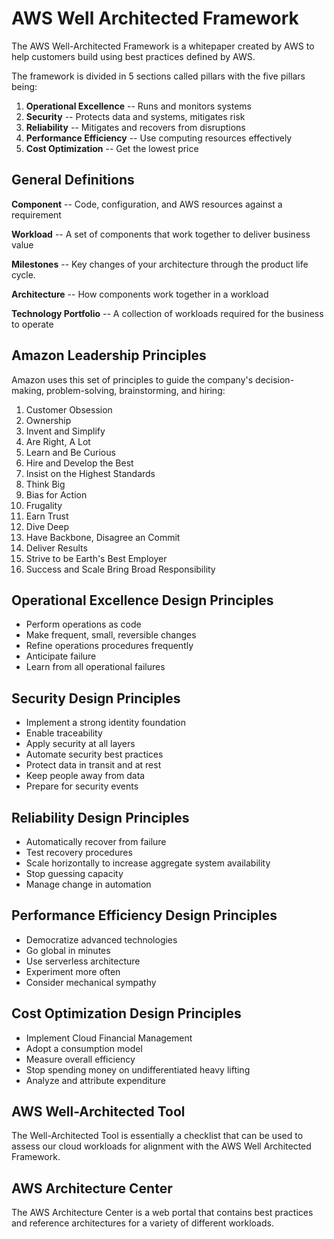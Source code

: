 # AWS Well Architected Framework

The AWS Well-Architected Framework is a whitepaper created by AWS to help customers build using best practices defined by AWS.

The framework is divided in 5 sections called pillars with the five pillars being:

1. **Operational Excellence** -- Runs and monitors systems
1. **Security** -- Protects data and systems, mitigates risk
1. **Reliability** -- Mitigates and recovers from disruptions
1. **Performance Efficiency** -- Use computing resources effectively
1. **Cost Optimization** -- Get the lowest price

## General Definitions

**Component** -- Code, configuration, and AWS resources against a requirement

**Workload** -- A set of components that work together to deliver business value

**Milestones** -- Key changes of your architecture through the product life cycle.

**Architecture** -- How components work together in a workload

**Technology Portfolio** -- A collection of workloads required for the business to operate

## Amazon Leadership Principles

Amazon uses this set of principles to guide the company's decision-making, problem-solving, brainstorming, and hiring:

1. Customer Obsession
1. Ownership
1. Invent and Simplify
1. Are Right, A Lot
1. Learn and Be Curious
1. Hire and Develop the Best
1. Insist on the Highest Standards
1. Think Big
1. Bias for Action
1. Frugality
1. Earn Trust
1. Dive Deep
1. Have Backbone, Disagree an Commit
1. Deliver Results
1. Strive to be Earth's Best Employer
1. Success and Scale Bring Broad Responsibility

## Operational Excellence Design Principles

- Perform operations as code
- Make frequent, small, reversible changes
- Refine operations procedures frequently
- Anticipate failure
- Learn from all operational failures

## Security Design Principles

- Implement a strong identity foundation
- Enable traceability
- Apply security at all layers
- Automate security best practices
- Protect data in transit and at rest
- Keep people away from data
- Prepare for security events

## Reliability Design Principles

- Automatically recover from failure
- Test recovery procedures
- Scale horizontally to increase aggregate system availability
- Stop guessing capacity
- Manage change in automation

## Performance Efficiency Design Principles

- Democratize advanced technologies
- Go global in minutes
- Use serverless architecture
- Experiment more often
- Consider mechanical sympathy

## Cost Optimization Design Principles

- Implement Cloud Financial Management
- Adopt a consumption model
- Measure overall efficiency
- Stop spending money on undifferentiated heavy lifting
- Analyze and attribute expenditure

## AWS Well-Architected Tool

The Well-Architected Tool is essentially a checklist that can be used to assess our cloud workloads for alignment with the AWS Well Architected Framework.

## AWS Architecture Center

The AWS Architecture Center is a web portal that contains best practices and reference architectures for a variety of different workloads.

